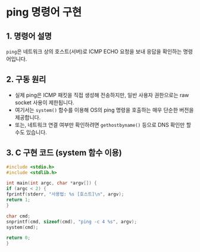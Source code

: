 # ping 명령어 구현

## 1. 명령어 설명
`ping`은 네트워크 상의 호스트(서버)로 ICMP ECHO 요청을 보내 응답을 확인하는 명령어입니다.

## 2. 구동 원리
- 실제 ping은 ICMP 패킷을 직접 생성해 전송하지만, 일반 사용자 권한으로는 raw socket 사용이 제한됩니다.
- 여기서는 `system()` 함수를 이용해 OS의 ping 명령을 호출하는 매우 단순한 버전을 제공합니다.
- 또는, 네트워크 연결 여부만 확인하려면 `gethostbyname()` 등으로 DNS 확인만 할 수도 있습니다.

## 3. C 구현 코드 (system 함수 이용)
```c
#include <stdio.h>
#include <stdlib.h>

int main(int argc, char *argv[]) {
if (argc < 2) {
fprintf(stderr, "사용법: %s [호스트]\n", argv);
return 1;
}

char cmd;
snprintf(cmd, sizeof(cmd), "ping -c 4 %s", argv);
system(cmd);

return 0;
}
```
